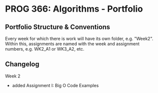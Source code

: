 # PROG 366: Algorithms - Portfolio
## Portfolio Structure & Conventions
Every week for which there is work will have its own folder, e.g. "Week2". Within this, assignments are named with the week and assignment numbers, e.g. WK2_A1 or WK3_A2, etc.

## Changelog
Week 2
- added Assignment I: Big O Code Examples
